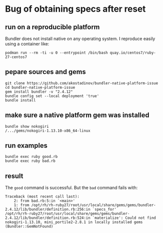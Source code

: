 # Bug of obtaining specs after reset

## run on a reproducible platform

Bundler does not install native on any operating system. I reproduce easily using a container like:

```
podman run --rm -ti -u 0 --entrypoint /bin/bash quay.io/centos7/ruby-27-centos7
```

## pepare sources and gems

```
git clone https://github.com/akostadinov/bundler-native-platform-issue
cd bundler-native-platform-issue
gem install bundler -v "2.4.12"
bundle config set --local deployment 'true'
bundle install
```

## make sure a native platform gem was installed

```
bundle show nokogiri
/.../gems/nokogiri-1.13.10-x86_64-linux
```

## run examples

```
bundle exec ruby good.rb
bundle exec ruby bad.rb
```

## result

The `good` command is successful. But the `bad` command fails with:
```
Traceback (most recent call last):
	2: from bad.rb:5:in `<main>'
	1: from /opt/rh/rh-ruby27/root/usr/local/share/gems/gems/bundler-2.4.12/lib/bundler/definition.rb:256:in `specs_for'
/opt/rh/rh-ruby27/root/usr/local/share/gems/gems/bundler-2.4.12/lib/bundler/definition.rb:524:in `materialize': Could not find nokogiri-1.13.10, mini_portile2-2.8.1 in locally installed gems (Bundler::GemNotFound)
```

